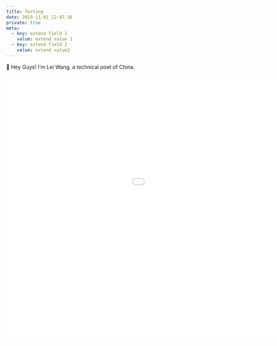 ```yaml
---
title: Testing
date: 2019-11-01 22:47:36
private: true
meta:
  - key: extend field 1
    value: extend value 1
  - key: extend field 2
    value: extend value2
---
```


👋 Hey Guys! I'm Lei Wang, a technical poet of China.

<iframe src="//1251429982.vod2.myqcloud.com/vod-player/1251429982/5285890795319388797/tcplayer/console/vod-player.html?autoplay=false&width=1280&height=720" frameborder="0" scrolling="no" width="1280" height="720" allowfullscreen></iframe>
